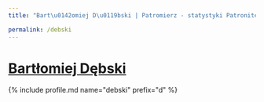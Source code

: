 ```yaml
---
title: "Bart\u0142omiej D\u0119bski | Patromierz - statystyki Patronite.pl"

permalink: /debski
---
```


# [Bartłomiej Dębski](https://patronite.pl/debski)

{% include profile.md name="debski" prefix="d" %}
